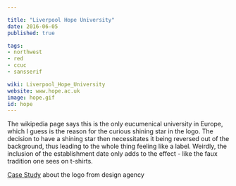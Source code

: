 ```yaml
---

title: "Liverpool Hope University"
date: 2016-06-05
published: true

tags:
- northwest
- red
- ccuc
- sansserif

wiki: Liverpool_Hope_University
website: www.hope.ac.uk
image: hope.gif
id: hope
---
```


The wikipedia page says this is the only eucumenical university in Europe, which I guess is the reason for the curious shining star in the logo. The decision to have a shining star then necessitates it being reversed out of the background, thus leading to the whole thing feeling like a label. Weirdly, the inclusion of the establishment date only adds to the effect - like the faux tradition one sees on t-shirts.

[Case Study][case] about the logo from design agency

[case]: http://fabrikbrands.com/portfolio/liverpool-hope-identity/
